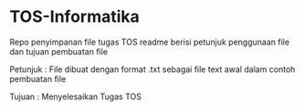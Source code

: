 # TOS-Informatika
Repo penyimpanan file tugas TOS 
readme berisi petunjuk penggunaan file dan tujuan pembuatan file

Petunjuk :
File dibuat dengan format .txt sebagai file text awal dalam contoh pembuatan file 

Tujuan :
Menyelesaikan Tugas TOS
